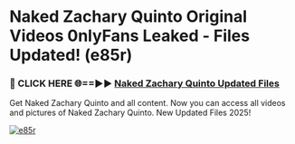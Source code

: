 # Naked Zachary Quinto Original Videos 0nlyFans Leaked - Files Updated! (e85r)

<h3>🔴 CLICK HERE 🌐==►► <a href="https://tinyurl.com/up5wt9bj" rel="nofollow">Naked Zachary Quinto Updated Files</a></h3>

Get Naked Zachary Quinto and all content. Now you can access all videos and pictures of Naked Zachary Quinto. New Updated Files 2025!

[![e85r](https://i.imgur.com/ABiUzMV.gif)](https://tinyurl.com/up5wt9bj)
